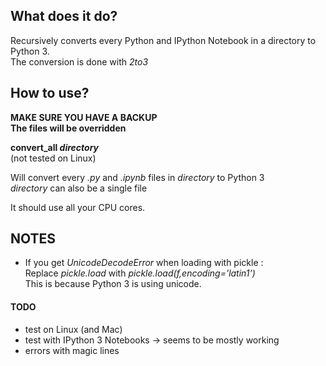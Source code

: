 ## What does it do?
Recursively converts every Python and IPython Notebook in a directory to Python 3.  
The conversion is done with *2to3*


## How to use?
**MAKE SURE YOU HAVE A BACKUP**   
**The files will be overridden** 

**convert_all *directory***  
(not tested on Linux)  

Will convert every *.py* and *.ipynb* files in *directory* to Python 3   
*directory* can also be a single file   

It should use all your CPU cores.

## NOTES
* If you get *UnicodeDecodeError* when loading with pickle :   
Replace *pickle.load* with *pickle.load(f,encoding='latin1')*  
This is because Python 3 is using unicode.

#### TODO
* test on Linux (and Mac)
* test with IPython 3 Notebooks -> seems to be mostly working
* errors with magic lines
